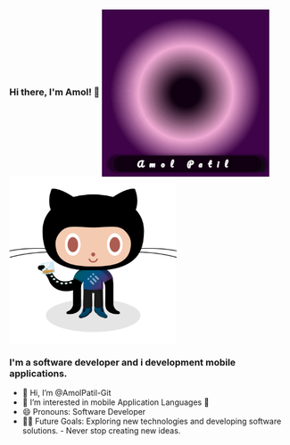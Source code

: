 ### Hi there, I'm Amol! 👋   <img src="./images/amol.gif" width = "300" height = "300" align = "center">  <img src="./images/2.png" width = "300" height = "300" align = "center"> 


<!---### Hi there, I'm Amol! 👋   <img src="./images/1.gif" width = "300" height = "300" align = "center"> 
--->
### I'm a software developer and i development mobile applications.   

- 👋 Hi, I’m @AmolPatil-Git
- 👀 I’m interested in mobile Application Languages 📱
- 😄 Pronouns: Software Developer
- 💪🏼 Future Goals: Exploring new technologies and developing software solutions. - Never stop creating new ideas.


<!---- 🌱 I’m currently learning ...
- 💞️ I’m looking to collaborate on ...
- 📫 How to reach me ...
- 😄 Pronouns: ...
- ⚡ Fun fact: ...
--->
<!---
AmolPatil-Git/AmolPatil-Git is a ✨ special ✨ repository because its `README.md` (this file) appears on your GitHub profile.
You can click the Preview link to take a look at your changes.
--->
